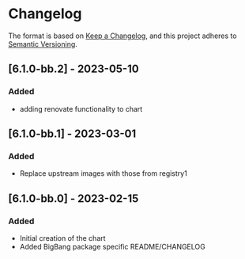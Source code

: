 # Changelog

The format is based on [Keep a Changelog](https://keepachangelog.com/en/1.0.0/), and this project adheres to [Semantic Versioning](https://semver.org/spec/v2.0.0.html).

## [6.1.0-bb.2] - 2023-05-10
### Added
- adding renovate functionality to chart

## [6.1.0-bb.1] - 2023-03-01
### Added
- Replace upstream images with those from registry1

## [6.1.0-bb.0] - 2023-02-15
### Added
- Initial creation of the chart
- Added BigBang package specific README/CHANGELOG
